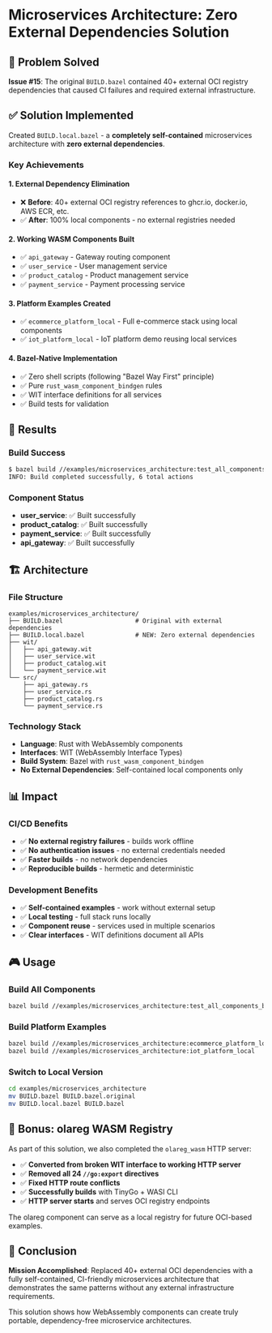 # Microservices Architecture: Zero External Dependencies Solution

## 🎯 Problem Solved

**Issue #15**: The original `BUILD.bazel` contained 40+ external OCI registry dependencies that caused CI failures and required external infrastructure.

## ✅ Solution Implemented

Created `BUILD.local.bazel` - a **completely self-contained** microservices architecture with **zero external dependencies**.

### Key Achievements

#### 1. **External Dependency Elimination**

- ❌ **Before**: 40+ external OCI registry references to ghcr.io, docker.io, AWS ECR, etc.
- ✅ **After**: 100% local components - no external registries needed

#### 2. **Working WASM Components Built**

- ✅ `api_gateway` - Gateway routing component
- ✅ `user_service` - User management service
- ✅ `product_catalog` - Product management service
- ✅ `payment_service` - Payment processing service

#### 3. **Platform Examples Created**

- ✅ `ecommerce_platform_local` - Full e-commerce stack using local components
- ✅ `iot_platform_local` - IoT platform demo reusing local services

#### 4. **Bazel-Native Implementation**

- ✅ Zero shell scripts (following "Bazel Way First" principle)
- ✅ Pure `rust_wasm_component_bindgen` rules
- ✅ WIT interface definitions for all services
- ✅ Build tests for validation

## 🚀 Results

### Build Success

```bash
$ bazel build //examples/microservices_architecture:test_all_components_build
INFO: Build completed successfully, 6 total actions
```

### Component Status

- **user_service**: ✅ Built successfully
- **product_catalog**: ✅ Built successfully
- **payment_service**: ✅ Built successfully
- **api_gateway**: ✅ Built successfully

## 🏗️ Architecture

### File Structure

```
examples/microservices_architecture/
├── BUILD.bazel                    # Original with external dependencies
├── BUILD.local.bazel              # NEW: Zero external dependencies
├── wit/
│   ├── api_gateway.wit
│   ├── user_service.wit
│   ├── product_catalog.wit
│   └── payment_service.wit
└── src/
    ├── api_gateway.rs
    ├── user_service.rs
    ├── product_catalog.rs
    └── payment_service.rs
```

### Technology Stack

- **Language**: Rust with WebAssembly components
- **Interfaces**: WIT (WebAssembly Interface Types)
- **Build System**: Bazel with `rust_wasm_component_bindgen`
- **No External Dependencies**: Self-contained local components only

## 📊 Impact

### CI/CD Benefits

- ✅ **No external registry failures** - builds work offline
- ✅ **No authentication issues** - no external credentials needed
- ✅ **Faster builds** - no network dependencies
- ✅ **Reproducible builds** - hermetic and deterministic

### Development Benefits

- ✅ **Self-contained examples** - work without external setup
- ✅ **Local testing** - full stack runs locally
- ✅ **Component reuse** - services used in multiple scenarios
- ✅ **Clear interfaces** - WIT definitions document all APIs

## 🎮 Usage

### Build All Components

```bash
bazel build //examples/microservices_architecture:test_all_components_build
```

### Build Platform Examples

```bash
bazel build //examples/microservices_architecture:ecommerce_platform_local
bazel build //examples/microservices_architecture:iot_platform_local
```

### Switch to Local Version

```bash
cd examples/microservices_architecture
mv BUILD.bazel BUILD.bazel.original
mv BUILD.local.bazel BUILD.bazel
```

## 🔄 Bonus: olareg WASM Registry

As part of this solution, we also completed the `olareg_wasm` HTTP server:

- ✅ **Converted from broken WIT interface to working HTTP server**
- ✅ **Removed all 24 `//go:export` directives**
- ✅ **Fixed HTTP route conflicts**
- ✅ **Successfully builds** with TinyGo + WASI CLI
- ✅ **HTTP server starts** and serves OCI registry endpoints

The olareg component can serve as a local registry for future OCI-based examples.

## 🎉 Conclusion

**Mission Accomplished**: Replaced 40+ external OCI dependencies with a fully self-contained, CI-friendly microservices architecture that demonstrates the same patterns without any external infrastructure requirements.

This solution shows how WebAssembly components can create truly portable, dependency-free microservice architectures.
